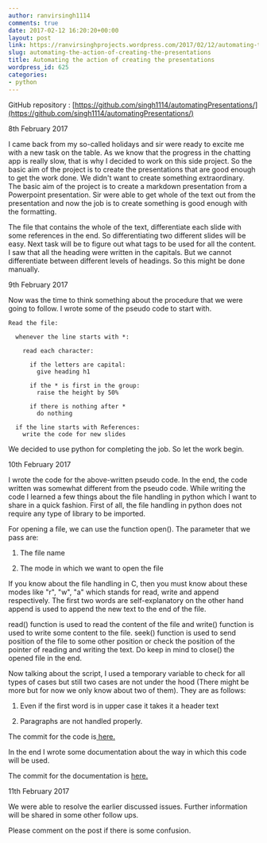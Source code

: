 ```yaml
---
author: ranvirsingh1114
comments: true
date: 2017-02-12 16:20:20+00:00
layout: post
link: https://ranvirsinghprojects.wordpress.com/2017/02/12/automating-the-action-of-creating-the-presentations/
slug: automating-the-action-of-creating-the-presentations
title: Automating the action of creating the presentations
wordpress_id: 625
categories:
- python
---
```


GitHub repository : [https://github.com/singh1114/automatingPresentations/](https://github.com/singh1114/automatingPresentations/)

8th February 2017

I came back from my so-called holidays and sir were ready to excite me with a new task on the table. As we know that the progress in the chatting app is really slow, that is why I decided to work on this side project. So the basic aim of the project is to create the presentations that are good enough to get the work done. We didn't want to create something extraordinary. The basic aim of the project is to create a markdown presentation from a Powerpoint presentation. Sir were able to get whole of the text out from the presentation and now the job is to create something is good enough with the formatting.

The file that contains the whole of the text, differentiate each slide with some references in the end. So differentiating two different slides will be easy. Next task will be to figure out what tags to be used for all the content. I saw that all the heading were written in the capitals. But we cannot differentiate between different levels of headings. So this might be done manually.

9th February 2017

Now was the time to think something about the procedure that we were going to follow. I wrote some of the pseudo code to start with.

    
    Read the file:
    
      whenever the line starts with *:
    
        read each character:
    
          if the letters are capital:
            give heading h1
    
          if the * is first in the group:
            raise the height by 50%
    
          if there is nothing after *
            do nothing
    
      if the line starts with References:
        write the code for new slides
    
    


We decided to use python for completing the job. So let the work begin.

10th February 2017

I wrote the code for the above-written pseudo code. In the end, the code written was somewhat different from the pseudo code. While writing the code I learned a few things about the file handling in python which I want to share in a quick fashion. First of all, the file handling in python does not require any type of library to be imported.

For opening a file, we can use the function open(). The parameter that we pass are:



 	
  1. The file name

 	
  2. The mode in which we want to open the file


If you know about the file handling in C, then you must know about these modes like "r", "w", "a" which stands for read, write and append respectively. The first two words are self-explanatory on the other hand append is used to append the new text to the end of the file.

read() function is used to read the content of the file and write() function is used to write some content to the file. seek() function is used to send position of the file to some other position or check the position of the pointer of reading and writing the text. Do keep in mind to close() the opened file in the end.

Now talking about the script, I used a temporary variable to check for all types of cases but still two cases are not under the hood (There might be more but for now we only know about two of them). They are as follows:

 	
  1. Even if the first word is in upper case it takes it a header text

 	
  2. Paragraphs are not handled properly.


The commit for the code is[ here.](https://github.com/singh1114/automatingPresentations/commit/956bf66deacb17fe23eb9393139464d0b23ff0f3)

In the end I wrote some documentation about the way in which this code will be used.

The commit for the documentation is [here.](https://github.com/singh1114/automatingPresentations/commit/312ab6061df88453171b0ed618cded016ef0b7bf)

11th February 2017

We were able to resolve the earlier discussed issues. Further information will be shared in some other follow ups.

Please comment on the post if there is some confusion.
